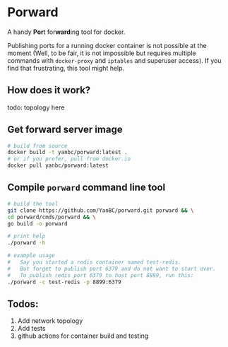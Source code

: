 # Porward

A handy **Por**t for**ward**ing tool for docker.

Publishing ports for a running docker container is not possible at the moment (Well, to be fair, it is not impossible but requires multiple commands with `docker-proxy` and `iptables` and superuser access). If you find that frustrating, this tool might help.

## How does it work?
todo: topology here


## Get forward server image
```bash
# build from source
docker build -t yanbc/porward:latest .
# or if you prefer, pull from docker.io
docker pull yanbc/porward:latest
```


## Compile `porward` command line tool
```bash
# build the tool
git clone https://github.com/YanBC/porward.git porward && \
cd porward/cmds/porward && \
go build -o porward

# print help
./porward -h

# example usage
#   Say you started a redis container named test-redis.
#   But forget to publish port 6379 and do not want to start over.
#   To publish redis port 6379 to host port 8899, run this:
./porward -c test-redis -p 8899:6379
```

## Todos:
1. Add network topology
2. Add tests
3. github actions for container build and testing
